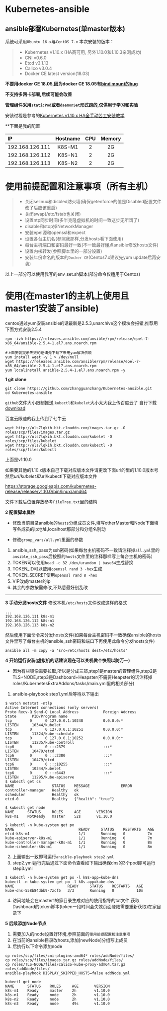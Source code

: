 # Kubernetes-ansible

## ansible部署Kubernetes(单master版本)

系统可采用`Ubuntu 16.x`与`CentOS 7.x`
本次安裝的版本：
> * Kubernetes v1.10.x (HA高可用,  另外1.10.0和1.10.3亲测成功)
> * CNI v0.6.0
> * Etcd v3.1.13
> * Calico v3.0.4
> * Docker CE latest version(18.03)

**不要用docker CE 18.05,因为docker CE 18.05有[bind mount的bug](https://github.com/moby/moby/issues/37032)**

**不支持多网卡部署,后续可能会改善**

**管理组件采用`staticPod`或者`daemonSet`形式跑的,仅供用于学习和实验**

安装过程是参考的[Kubernetes v1.10.x HA全手动苦工安装教学](https://zhangguanzhang.github.io/2018/05/05/Kubernetes_install/)

**下面是我的配置

| IP    | Hostname   |  CPU  |   Memory | 
| :----- |  :----:  | :----:  |  :----:  |
| 192.168.126.111 |K8S-M1|  2   |   2G    |
| 192.168.126.112 |K8S-N1|  2   |   2G    |
| 192.168.126.113 |K8S-N2|  2   |   2G    |

# 使用前提配置和注意事项（所有主机）
> * 关闭selinux和disbled防火墙(确保getenforce的值是Disabled配置文件改了后应该重启)
> * 关闭swap(/etc/fstab也关闭)
> * 设置ntp同步时间(多半克隆虚拟机的时间一致这步无所谓了)
> * disable和stop掉NetworkManager
> * 安装epel源和openssl和expect
> * 设置各台主机名(参照我那样,分发hosts看下面使用)
> * 每台主机端口和密码最好一致(不一致最好懂点ansible修改hosts文件)
> * 设置内核转发(参照脚本里的一部分设置)
> * 安装年份命名的版本的`Docker CE`(Centos7.x建议先yum update后再安装)

以上一部分可以使用我写的env_set.sh脚本(部分命令仅适用于Centos)

# 使用(在master1的主机上使用且master1安装了ansible)

centos通过yum安装ansible的话最新是2.5.3,unarchive这个模块会报错,推荐用下面方式安装2.5.4
```
rpm -ivh https://releases.ansible.com/ansible/rpm/release/epel-7-x86_64/ansible-2.5.4-1.el7.ans.noarch.rpm

#上面安装提示失败的话请先下载下来用yum解决依赖
yum install wget -y 1 > /dev/null
wget https://releases.ansible.com/ansible/rpm/release/epel-7-x86_64/ansible-2.5.4-1.el7.ans.noarch.rpm
yum localinstall ansible-2.5.4-1.el7.ans.noarch.rpm -y
```

**1 git clone**
```
git clone https://github.com/zhangguanzhang/Kubernetes-ansible.git
cd Kubernetes-ansible
```
`github`文件大小限制推送,`kubectl`和`kubelet`大小太大我上传百度云了
自行下载[download](https://pan.baidu.com/s/1v7uN4ht-7qvA1uk9ZMmuMA)

百度云限速的我上传到了七牛云
```
wget http://ols7lqkih.bkt.clouddn.com/images.tar.gz -O roles/scp/files/images.tar.gz
wget http://ols7lqkih.bkt.clouddn.com/kubelet -O roles/scp/files/kubelet
wget http://ols7lqkih.bkt.clouddn.com/kubectl -O roles/scp/files/kubectl
```
上面是v1.10.0

如果要其他的1.10.x版本自己下载对应版本文件请更改下面url的里的1.10.0版本号然后$url/kubelet和$url/kubectl下载对应版本文件

https://storage.googleapis.com/kubernetes-release/release/v1.10.0/bin/linux/amd64


文件下载后位置存放参考`FileTree.txt`里的结构

**2 配置脚本属性**

 * 修改当前目录ansible的`hosts`分组成员文件,填写otherMaster和Node下面填写各成员的ip地址,localhost那部分和分组名别动

 * 修改`group_vars/all.yml`里面的参数
 1. ansible_ssh_pass为ssh密码(如果每台主机密码不一致请注释掉`all.yml`里的`ansible_ssh_pass`后按照的`hosts`文件里的注释那样写上每台主机的密码）
 2. TOKEN可以使用`head -c 32 /dev/urandom | base64`生成替换
 3. TOKEN_ID可以使用`openssl rand 3 -hex`生成
 4. TOKEN_SECRET使用`openssl rand 8 -hex`
 5. VIP改成master的ip
 6. 其余的参数按需修改,不熟悉最好别乱改
----------

**3 手动分发hosts文件**
修改本机`/etc/hosts`文件改成这样的格式
```
...
192.168.126.111 k8s-m1
192.168.126.112 k8s-n1
192.168.126.113 k8s-n2
```
然后使用下面命令来分发hosts文件(如果每台主机密码不一致确保ansible的hosts文件里写了每台主机的ansible_ssh密码和端口下再使用此命令分发hosts文件)
```
ansible all -m copy -a 'src=/etc/hosts dest=/etc/hosts'
```
**4 开始运行安装(虚拟机的话建议现在可以关机做个快照以防万一)**

 * 因为有些镜像需要拉取,所以是分成三部,step1是master的管理组件,step2是TLS+NODE,step3是Dashboard+Heapster(不需要Heapster的话注释掉roles/KubernetesExtraAddons/tasks/main.yml里的相关部分)
 1. ansible-playbook  step1.yml后等待以下输出
```
$ watch netstat -ntlp
Active Internet connections (only servers)
Proto Recv-Q Send-Q Local Address           Foreign Address         State       PID/Program name
tcp        0      0 127.0.0.1:10248         0.0.0.0:*               LISTEN      10344/kubelet
tcp        0      0 127.0.0.1:10251         0.0.0.0:*               LISTEN      11324/kube-schedule
tcp        0      0 127.0.0.1:10252         0.0.0.0:*               LISTEN      11235/kube-controll
tcp6       0      0 :::2379                 :::*                    LISTEN      10479/etcd
tcp6       0      0 :::2380                 :::*                    LISTEN      10479/etcd
tcp6       0      0 :::10255                :::*                    LISTEN      10344/kubelet
tcp6       0      0 :::6443                 :::*                    LISTEN      11295/kube-apiserve
$ kubectl get cs
NAME                 STATUS    MESSAGE              ERROR
controller-manager   Healthy   ok
scheduler            Healthy   ok
etcd-0               Healthy   {"health": "true"}

$ kubectl get node
NAME      STATUS     ROLES     AGE       VERSION
k8s-m1    NotReady   master    52s       v1.10.0

$ kubectl -n kube-system get po
NAME                             READY     STATUS    RESTARTS   AGE
etcd-k8s-m1                      1/1       Running   0          7m
kube-apiserver-k8s-m1            1/1       Running   0          7m
kube-controller-manager-k8s-m1   1/1       Running   0          8m
kube-scheduler-k8s-m1            1/1       Running   0          8m
```
 2. 上面输出一致即可运行`ansible-playbook step2.yml`
 3. step2.yml运行完后通过下面命令查看如下输出确保dns的3个pod即可运行step3.yml
```
$ kubectl -n kube-system get po -l k8s-app=kube-dns
kubectl -n kube-system get po -l k8s-app=kube-dns
NAME                        READY     STATUS    RESTARTS   AGE
kube-dns-558b84dbb9-7zcf5   3/3       Running   0          10m

```
 4. 访问地址会在master1的家目录生成对应的使用指导的txt文件,获取Dashboard的token脚本(token一段时间会失效页面登陆需要重新获取)在家目录下

**5 后续添加Node节点**
 1. 需要加入的node设置好环境,参照前面的`使用前提配置和注意事项`
 3. 在当前的ansible目录改hosts,添加[newNode]分组写上成员
 3. 后执行以下命令添加node
 ```
cp roles/scp/files/cni-plugins-amd64* roles/addNode/files/
cp roles/scp/files/images.tar.gz roles/addNode/files/
cp roles/TLS-NODE/files/calico-kube-proxy-adm64.tar.gz roles/addNode/files/
ansible-playbook DISPLAY_SKIPPED_HOSTS=false addNode.yml 
 ```
```
kubectl get node
NAME      STATUS    ROLES     AGE       VERSION
k8s-m1    Ready     master    2h        v1.10.0
k8s-n1    Ready     node      2h        v1.10.0
k8s-n2    Ready     node      2h        v1.10.0
k8s-n3    Ready     node      49s       v1.10.0
```

